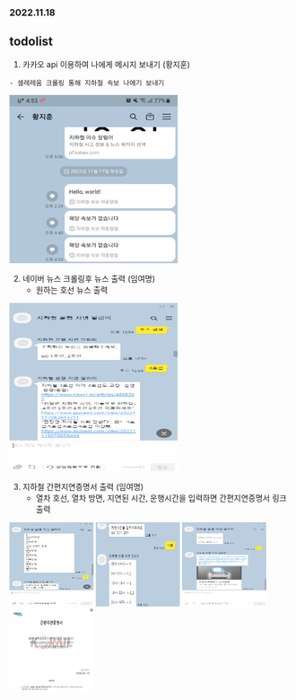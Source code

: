 ### 2022.11.18
## todolist

1. 카카오 api 이용하여 나에게 메시지 보내기 (황지훈)
<!-- ![](2022-11-18-09-25-37.png) -->
    - 셀레레움 크롤링 통해 지하철 속보 나에기 보내기
<img src="2022-11-18-09-25-37.png" width="300" height="300"/><br/>

2. 네이버 뉴스 크롤링후 뉴스 출력 (임여명)
    - 원하는 호선 뉴스 출력
<!-- ![](2022-11-18-09-30-54.png) -->
<img src="2022-11-18-09-30-54.png" width="300" height="300"/><br/>

3. 지하철 간편지연증명서 출력 (임여명)
    - 열차 호선, 열차 방면, 지연된 시간, 운행시간을 입력하면 간편지연증명서 링크출력
<!-- ![](2022-11-18-09-33-51.png), ![](2022-11-18-09-34-01.png), ![](2022-11-18-09-34-10.png), ![](2022-11-18-09-34-16.png) -->
<img src="2022-11-18-09-33-51.png" width="150" height="150"/>
<img src="2022-11-18-09-34-01.png" width="150" height="150"/>
<img src="2022-11-18-09-34-10.png" width="150" height="150"/>
<img src="2022-11-18-09-34-16.png" width="150" height="150"/>